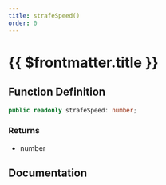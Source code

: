 ```yaml
---
title: strafeSpeed()
order: 0
---
```


# {{ $frontmatter.title }}

<!--@include: ./strafeSpeed_partial_header.md-->

## Function Definition

```ts
public readonly strafeSpeed: number;
```

### Returns

* number

## Documentation

<!--@include: ./strafeSpeed_partial_footer.md-->
